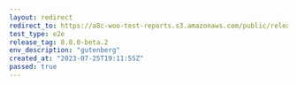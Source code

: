```yaml
---
layout: redirect
redirect_to: https://a8c-woo-test-reports.s3.amazonaws.com/public/release/8.0.0-beta.2/gutenberg/e2e/index.html
test_type: e2e
release_tag: 8.0.0-beta.2
env_description: "gutenberg"
created_at: "2023-07-25T19:11:55Z"
passed: true
---
```

